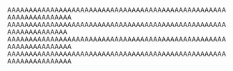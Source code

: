 AAAAAAAAAAAAAAAAAAAAAAAAAAAAAAAAAAAAAAAAAAAAAAAAAAAAAAAAAAAAAAAAAA
AAAAAAAAAAAAAAAAAAAAAAAAAAAAAAAAAAAAAAAAAAAAAAAAAAAAAAAAAAAAAAAAA
AAAAAAAAAAAAAAAAAAAAAAAAAAAAAAAAAAAAAAAAAAAAAAAAAAAAAAAAAAAAAAAAAA
AAAAAAAAAAAAAAAAAAAAAAAAAAAAAAAAAAAAAAAAAAAAAAAAAAAAAAAAAAAAAAAAAA
